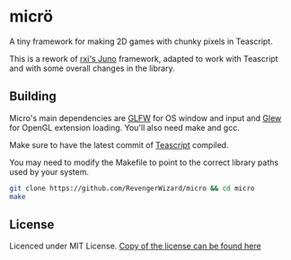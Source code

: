 # micrö

A tiny framework for making 2D games with chunky pixels in Teascript.

This is a rework of [rxi's Juno](https://github.com/rxi/juno) framework, adapted to work with Teascript and with some overall changes in the library.

## Building

Micro's main dependencies are [GLFW](https://github.com/glfw/glfw) for OS window and input and [Glew](https://github.com/nigels-com/glew) for OpenGL extension loading. You'll also need make and gcc.

Make sure to have the latest commit of [Teascript](https://github.com/RevengerWizard/teascript) compiled.

You may need to modify the Makefile to point to the correct library paths used by your system.

```bash
git clone https://github.com/RevengerWizard/micro && cd micro
make
```

## License

Licenced under MIT License. [Copy of the license can be found here](https://github.com/RevengerWizard/micro/blob/master/LICENSE)